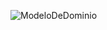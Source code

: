 ![ModeloDeDominio](https://github.com/ppads-2024s1-g6/Documentos/assets/85592905/33bdf08d-086f-4d06-b3c2-6f7e33f56bd4)
